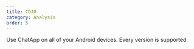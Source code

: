 ```yaml
---
title: COJO
category: Analysis
order: 5
---
```


Use ChatApp on all of your Android devices. Every version is supported.
